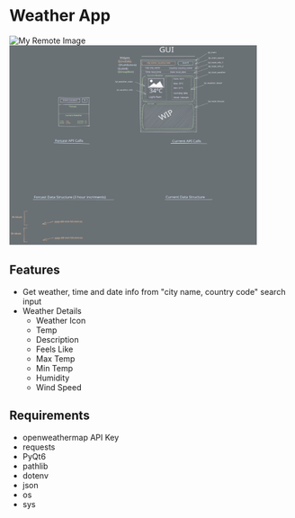 # Weather App
![My Remote Image](https://i.imgur.com/sxvwMsf.png)  <img src="design.excalidraw.svg" alt="My Icon" width="440" height="355">

## Features
- Get weather, time and date info from "city name, country code" search input
- Weather Details
    - Weather Icon
    - Temp
    - Description
    - Feels Like
    - Max Temp
    - Min Temp
    - Humidity
    - Wind Speed

## Requirements
- openweathermap API Key
- requests
- PyQt6
- pathlib
- dotenv
- json
- os
- sys

